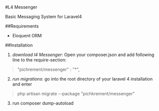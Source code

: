 #L4 Messenger

Basic Messaging System for Laravel4

##Requirements

* Eloquent ORM

##Installation

1. *download l4 Messenger*: Open your composer.json and add following line to the require-section:

> "pichrement/messenger" : "*",

2. *run migrations*: go into the root directory of your laravel 4 installation and enter

> php artisan migrate --package "pichkrement/messenger"

3. run composer dump-autoload
